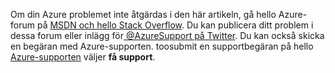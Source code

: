 Om din Azure problemet inte åtgärdas i den här artikeln, gå hello Azure-forum på [MSDN och hello Stack Overflow](https://azure.microsoft.com/support/forums/). Du kan publicera ditt problem i dessa forum eller inlägg för[ @AzureSupport på Twitter](https://twitter.com/AzureSupport). Du kan också skicka en begäran med Azure-supporten. toosubmit en supportbegäran på hello [Azure-supporten](https://azure.microsoft.com/support/options/) väljer **få support**.

